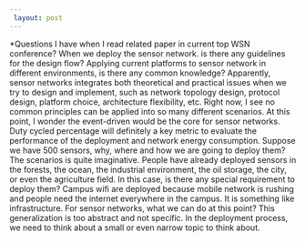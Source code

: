 ```yaml
---
 layout: post
---
```


  *Questions I have when I read related paper in current top WSN conference?
   When we deploy the sensor network. is there any guidelines for the design flow? Applying current platforms to sensor network in different environments, is there any common knowledge? Apparently, sensor networks integrates both theoretical and practical issues when we try to design and implement, such as network topology design, protocol design, platform choice, architecture flexibility, etc. Right now, I see no common principles can be applied into so many different scenarios. At this point, I wonder the event-driven would be the core for sensor networks. Duty cycled percentage will definitely a key metric to evaluate the performance of the deployment and network energy consumption. Suppose we have 500 sensors, why, where and how we are going to deploy them? The scenarios is quite imaginative. People have already deployed sensors in the forests, the ocean, the industrial environment, the oil storage, the city, or even the agriculture field. In this case, is there any special requirement to deploy them? Campus wifi are deployed because mobile network is rushing and people need the internet everywhere in the campus. It is something like infrastructure. For sensor networks, what we can do at this point? This generalization is too abstract and not specific. In the deployment process, we need to think about a small or even narrow topic to think about. 

